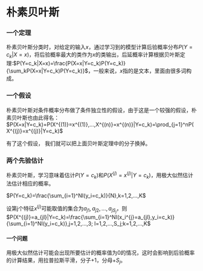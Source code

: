 # 朴素贝叶斯

### 一个定理

朴素贝叶斯分类时，对给定的输入$x$，通过学习到的模型计算后验概率分布$P(Y=c_k|X=x)$，将后验概率最大的类作为$x$的类输出，后延概率计算根据贝叶斯定理:$P(Y=c_k|X=x)=\frac{P(X=x|Y=c_k)P(Y=c_k)}{\sum_kP(X=x|Y=c_k)P(Y=c_k)}$，一般来说，$x$指的是文本，里面由很多词构成。

### 一个假设

朴素贝叶斯对条件概率分布做了条件独立性的假设，由于这是一个较强的假设，朴素贝叶斯也由此得名：$P(X=x|Y=c_k)=P(X^{(1)}=x^{(1)},…,X^{(n)}=x^{(n)}|Y=c_k)=\prod_{j=1}^nP(X^{(j)}=x^{(j)}|Y=c_k)$

有了这个假设， 我们就可以把上面贝叶斯定理中的分子换掉。

### 两个先验估计

朴素贝叶斯，学习意味着估计$P(Y=c_k)$和$P(X^{(j)}=x^{(j)}|Y=c_k)$，用极大似然估计法估计相应的概率。

$P(Y=c_k)=\frac{\sum_{i=1}^NI(y_i=c_k)}{N},k=1,2,…,K$

设第j个特征$x^{(j)}$可能取值的集合为${a_{j1},a_{j2},…,a_{jS_j}}$，则$P(X^{(j)}=a_{jl}|Y=c_k)=\frac{\sum_{i=1}^NI(x_i^{j}=a_{jl},y_i=c_k)}{\sum_{i=1}^NI(y_i=c_k)},j=1,2,…,3; l=1,2,…,S_j;k=1,2,…,K$

#### 一个问题

用极大似然估计可能会出现所要估计的概率值为0的情况，这时会影响到后验概率的计算结果，用拉普拉斯平滑，分子+1，分母+$S_j$。